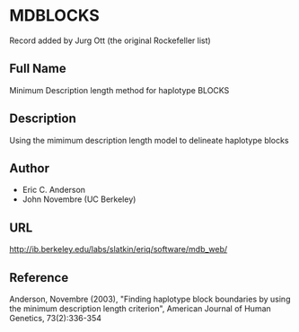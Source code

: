 # MDBLOCKS
Record added by Jurg Ott (the original Rockefeller list)

## Full Name
Minimum Description length method for haplotype BLOCKS

## Description
Using the mimimum description length model to delineate haplotype blocks

## Author
* Eric C. Anderson
* John Novembre (UC Berkeley)

## URL
http://ib.berkeley.edu/labs/slatkin/eriq/software/mdb_web/

## Reference
Anderson, Novembre (2003), "Finding haplotype block boundaries by using the minimum description length criterion", American Journal of Human Genetics, 73(2):336-354